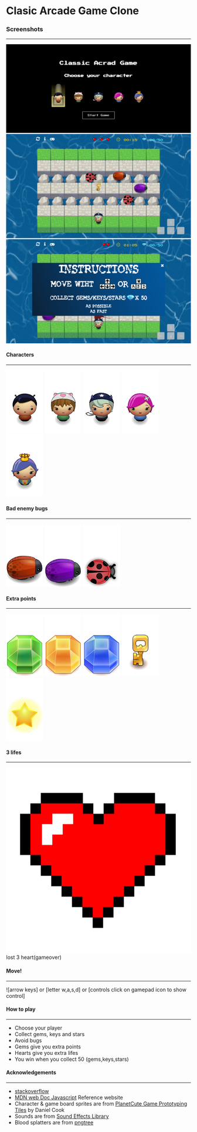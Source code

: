 # Clasic Arcade Game Clone
### Screenshots
---------------------------
![Choose Character](images/choose-character.png)
![Area Game](images/area-game.png)
![Instructions](images/instructions.png)



#### Characters
----------------------------
![boy](images/char-boy.png)
![cat-girl](images/char-cat-girl.png)
![horn-girl](images/char-horn-girl.png)
![pink-girl](images/char-pink-girl.png)
![princess-girl](images/char-princess-girl.png)

#### Bad enemy bugs
----------------------------
![enemy-bug](images/enemy-bug.png) 
![enemy-bug-1](images/enemy-bug-1.png) 
![enemy-bug-2](images/enemy-bug-2.png) 

#### Extra points
---------------------------
![Gem-Green](images/gem-green.png) 
![Gem-Orange](images/Gem-Orange.png)
![Gem-Blue](images/gem-blue.png) 
![Keys](images/Key.png) 
![Stars](images/Star.png) 

#### 3 lifes
--------------------------
![Heart](images/Heart.png) lost 3 heart(gameover) 

#### Move!
-------------------------
![arrow keys] or [letter w,a,s,d] or [controls click on gamepad icon to show control]

#### How to play
----------------------------
- Choose your player
- Collect gems, keys and stars
- Avoid bugs
- Gems give you extra points
- Hearts give you extra lifes
- You win when you collect 50 (gems,keys,stars)

#### Acknowledgements
----------------------------
* [stackoverflow](https://stackoverflow.com/)
* [MDN web Doc Javascript](https://developer.mozilla.org/en-US/docs/Web/JavaScript) Reference website
* Character & game board sprites are from [PlanetCute Game Prototyping Tiles](http://www.lostgarden.com/2007/05/dancs-miraculously-flexible-game.html) by Daniel Cook
* Sounds are from [Sound Effects Library](https://www.zapsplat.com/sound-effect-category/game-sounds/)
* Blood splatters are from [pngtree](https://pngtree.com/freepng/crimson-blood_3448735.html)


